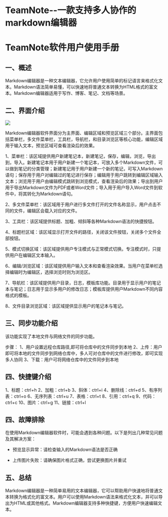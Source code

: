 # TeamNote--一款支持多人协作的markdown编辑器
# TeamNote软件用户使用手册

## 一、概述

Markdown编辑器是一种文本编辑器，它允许用户使用简单的标记语言来格式化文本。Markdown语法简单易懂，可以快速地将普通文本转换为HTML格式的富文本。Markdown编辑器适用于写作、博客、笔记、文档等场景。

## 二、界面介绍


![](file:///home/rootroot/Downloads/TeamNote-6/build-TeamNote-unknown-Debug/myMarkdown_DTK/mk_images/Markdown_2023_05_24_17_12_59_ui.png)


Markdown编辑器软件界面分为主界面、编辑区域和预览区域三个部分。主界面包括菜单栏，多文件菜单栏，工具栏，导航栏，和目录浏览区等核心功能，编辑区域用于输入文本，预览区域可查看渲染后的效果。

1、菜单栏：该区域提供用户新建笔记本，新建笔记，保存，编辑，浏览，导出到，导入。新建笔记本用于用户新建一个笔记本，可放入多个Markdown文件，可以做到笔记的分类管理；新建笔记用于用户新建一个新的笔记，可写入Markdown语句；保存用于用户对编辑过的笔记进行保存；编辑用于用户跳转到编辑区域输入文本；浏览用于用户由编辑模式跳转到浏览模式，查看渲染后的效果；导出到用户用于导出Markdown文件为PDF或者Word文件；导入用于用户导入Word文件到软件中，将其转化为Markdown语句。

2、多文件菜单栏：该区域用于用户进行多文件打开的文件名称显示，用户点击不同的文件，编辑区会载入对应的文件。

3、工具栏：该区域提供标题、加粗、倾斜等各种Markdown语法的快捷按钮。

4、标题栏区域：该区域显示打开文件的路径，关闭该文件按钮，关闭多个文件全部按钮。

5、模式切换区域：该区域提供用户专注模式与正常模式切换。专注模式时，只提供用户在编辑区文本输入。

6、编辑/浏览区域：该区域提供用户输入文本和查看渲染效果。当用户在菜单栏选择编辑时为编辑区，选择浏览时则为浏览区。

7、导航栏：该区域提供用户目录，日志，模板库功能。目录用于显示用户的笔记本与笔记；日志用于显示多用户的修改日志；模板库提供用户Markdown不同内容格式的模板。

8、文件目录浏览区域：该区域提供显示用户的笔记本与笔记。

## 三、同步功能介绍
该功能实现了本地文件与网络文件的同步功能。

步骤：
1、用户设置远程仓库路径,即可将仓库中的文件同步到本地
2、上传：用户即可将本地的文件同步到网络仓库中，多人可对仓库中的文件进行修改，即可实现多人协同
3、下载：用户可将网络仓库中的文件同步到本地

## 四、快捷键介绍
1、标题：ctrl+h
2、加粗：ctrl+b
3、斜体：ctrl+i
4、删除线：ctrl+d
5、有序列表：ctrl+o
6、无序列表：ctrl+u
7、表格：ctrl+t
8、引用：ctrl+q
9、代码：ctrl+c
10、图片：ctrl+g
11、链接：ctrl+l

## 四、故障排除

在使用Markdown编辑器软件时，可能会遇到各种问题。以下是列出几种常见问题及其解决方案：

-   预览显示异常：请检查输入的Markdown语法是否正确

-   上传图片失败：请确保图片格式正确，尝试更换图片并重试


## 五、总结
Markdown编辑器是一种简单易用的文本编辑器，它可以帮助用户快速地将普通文本转换为格式化的富文本。用户可以使用Markdown语法来格式化文本，并可以导出为HTML或其他格式。Markdown编辑器支持多种快捷键，方便用户快速编辑文本。
